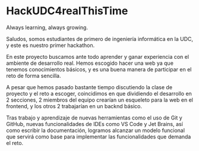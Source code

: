 # HackUDC4realThisTime 
 Always learning, always growing. 


Saludos, somos estudiantes de primero de ingeniería informática en la UDC, y este es nuestro primer hackathon. 

En este proyecto buscamos ante todo aprender y ganar experiencia con el ambiente de desarrollo real. 
Hemos escogido hacer una web ya que tenemos conocimientos básicos, y es una buena manera de participar en el reto de forma sencilla. 

A pesar que hemos pasado bastante tiempo discutiendo la clase de proyecto y el reto a escoger, coincidimos en que dividiendo el desarrollo en 2 secciones, 2 miembros del equipo crearían un esqueleto para la web en el frontend, y los otros 2 trabajarían en un backnd básico. 

Tras trabajo y aprendizaje de nuevas herramientas como el uso de Git y GitHub, nuevas funcionalidades de IDEs como VS Code y Jet Brains, así como escribir la documentación, logramos alcanzar un modelo funcional que servirá como base para implementar las funcionalidades que demanda el reto. 
